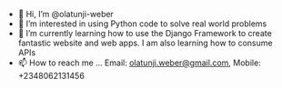 - 👋 Hi, I’m @olatunji-weber
- 👀 I’m interested in using Python code to solve real world problems
- 🌱 I’m currently learning how to use the Django Framework to create fantastic website and web apps. I am also learning how to consume APIs
- 📫 How to reach me ... Email: olatunji.weber@gmail.com, Mobile: +2348062131456


<!---
olatunji-weber/olatunji-weber is a ✨ special ✨ repository because its `README.md` (this file) appears on your GitHub profile.
You can click the Preview link to take a look at your changes.
--->

<!-- - 💞️ I’m looking to collaborate on ... --->
